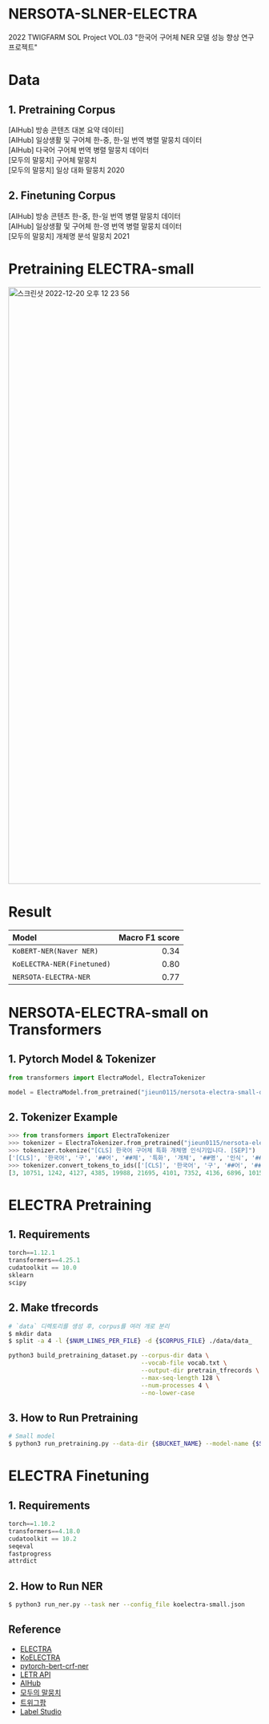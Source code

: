 # NERSOTA-SLNER-ELECTRA

2022 TWIGFARM SOL Project VOL.03
"한국어 구어체 NER 모델 성능 향상 연구 프로젝트"

# Data

## 1. Pretraining Corpus

[AIHub] 방송 콘텐츠 대본 요약 데이터] <br>
[AIHub] 일상생활 및 구어체 한-중, 한-일 번역 병렬 말뭉치 데이터 <br>
[AIHub] 다국어 구어체 번역 병렬 말뭉치 데이터 <br>
[모두의 말뭉치] 구어체 말뭉치 <br>
[모두의 말뭉치] 일상 대화 말뭉치 2020 <br>

## 2. Finetuning Corpus

[AIHub] 방송 콘텐츠 한-중, 한-일 번역 병렬 말뭉치 데이터 <br>
[AIHub] 일상생활 및 구어체 한-영 번역 병렬 말뭉치 데이터 <br>
[모두의 말뭉치] 개체명 분석 말뭉치 2021 <br>

# Pretraining ELECTRA-small

<img width="1191" alt="스크린샷 2022-12-20 오후 12 23 56" src="https://user-images.githubusercontent.com/91872769/209758741-3f2873c7-14eb-423c-8d8e-cb9d008130db.png">

# Result

| Model                     | Macro F1 score |
| :------------------------ | -------------: |
| `KoBERT-NER(Naver NER)`   |           0.34 |
| `KoELECTRA-NER(Finetuned)`|           0.80 |
| `NERSOTA-ELECTRA-NER`     |           0.77 |


# NERSOTA-ELECTRA-small on Transformers

## 1. Pytorch Model & Tokenizer

```python
from transformers import ElectraModel, ElectraTokenizer

model = ElectraModel.from_pretrained("jieun0115/nersota-electra-small-discriminator")  # KoELECTRA-Small
```

## 2. Tokenizer Example

```python
>>> from transformers import ElectraTokenizer
>>> tokenizer = ElectraTokenizer.from_pretrained("jieun0115/nersota-electra-small-discriminator")
>>> tokenizer.tokenize("[CLS] 한국어 구어체 특화 개체명 인식기입니다. [SEP]")
['[CLS]', '한국어', '구', '##어', '##체', '특화', '개체', '##명', '인식', '##기', '##입니다', '.', '[SEP]']
>>> tokenizer.convert_tokens_to_ids(['[CLS]', '한국어', '구', '##어', '##체', '특화', '개체', '##명', '인식', '##기', '##입니다', '.', '[SEP]'])
[3, 10751, 1242, 4127, 4385, 19988, 21695, 4101, 7352, 4136, 6896, 1015, 4]
```

# ELECTRA Pretraining

## 1. Requirements

```python
torch==1.12.1
transformers==4.25.1
cudatoolkit == 10.0
sklearn
scipy
```

## 2. Make tfrecords

```bash
# `data` 디렉토리를 생성 후, corpus를 여러 개로 분리
$ mkdir data
$ split -a 4 -l {$NUM_LINES_PER_FILE} -d {$CORPUS_FILE} ./data/data_
```

```bash
python3 build_pretraining_dataset.py --corpus-dir data \
                                     --vocab-file vocab.txt \
                                     --output-dir pretrain_tfrecords \
                                     --max-seq-length 128 \
                                     --num-processes 4 \
                                     --no-lower-case
```

## 3. How to Run Pretraining

```bash
# Small model
$ python3 run_pretraining.py --data-dir {$BUCKET_NAME} --model-name {$SMALL_OUTPUT_DIR} --hparams config/small_config.json
```

# ELECTRA Finetuning

## 1. Requirements

```python
torch==1.10.2
transformers==4.18.0
cudatoolkit == 10.2
seqeval
fastprogress
attrdict
```

## 2. How to Run NER

```bash
$ python3 run_ner.py --task ner --config_file koelectra-small.json
```


## Reference
- [ELECTRA](https://github.com/google-research/electra)<br>
- [KoELECTRA](https://github.com/monologg/KoELECTRA)<br>
- [pytorch-bert-crf-ner](https://github.com/eagle705/pytorch-bert-crf-ner)<br>
- [LETR API](https://www.letr.ai/)<br>
- [AIHub](https://www.aihub.or.kr/)<br>
- [모두의 말뭉치](https://corpus.korean.go.kr/)<br>
- [트위그팜](https://www.twigfarm.net/)<br>
- [Label Studio](https://labelstud.io/)
